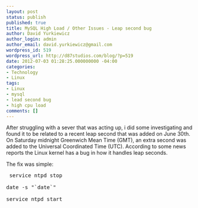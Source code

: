 ```yaml
---
layout: post
status: publish
published: true
title: MySQL High Load / Other Issues - Leap second bug
author: David Yurkiewicz
author_login: admin
author_email: david.yurkiewicz@gmail.com
wordpress_id: 519
wordpress_url: http://d87studios.com/blog/?p=519
date: 2012-07-03 01:28:25.000000000 -04:00
categories:
- Technology
- Linux
tags:
- Linux
- mysql
- lead second bug
- high cpu load
comments: []
---
```

After struggling with a sever that was acting up, i did some investigating and found it to be related to a recent leap second that was added on June 30th. On Saturday midnight Greenwich Mean Time (GMT), an extra second was added to the Universal Coordinated Time (UTC). According to some news reports the Linux kernel has a bug in how it handles leap seconds.

The fix was simple:
<pre lang="shell" prompt="$"> service ntpd stop
<br>date -s "`date`"
<br>service ntpd start</pre>
